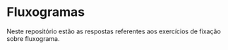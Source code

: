 # Fluxogramas

Neste repositório estão as respostas referentes aos exercícios de fixação sobre fluxograma.
